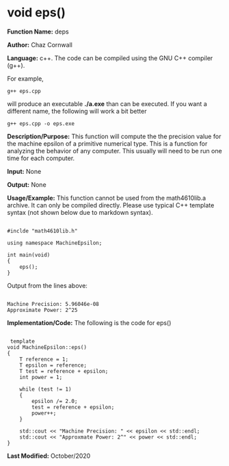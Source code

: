 # void eps<T>()

**Function Name:**           deps

**Author:** Chaz Cornwall

**Language:** c++. The code can be compiled using the GNU C++ compiler (g++).

For example,

    g++ eps.cpp

will produce an executable **./a.exe** than can be executed. If you want a different name, the following will work a bit
better

    g++ eps.cpp -o eps.exe

**Description/Purpose:** This function will compute the the precision value for the machine epsilon of a primitive numerical type. This is a function for analyzing the behavior of any computer. This
usually will need to be run one time for each computer.

**Input:** None

**Output:** None

**Usage/Example:**
This function cannot be used from the math4610lib.a archive. It can only be compiled directly. Please use typical C++ template syntax (not shown below due to markdown syntax).

<pre><code> 
#inclde "math4610lib.h" 

using namespace MachineEpsilon;

int main(void)
{
    eps<float>();
}
</pre></code>

Output from the lines above:

<pre><code> 
Machine Precision: 5.96046e-08
Approximate Power: 2^25
</pre></code>

**Implementation/Code:** The following is the code for eps()

<pre><code>
 template <typename T>
void MachineEpsilon::eps()
{
    T reference = 1;
    T epsilon = reference;
    T test = reference + epsilon;
    int power = 1;

    while (test != 1)
    {
        epsilon /= 2.0;
        test = reference + epsilon;
        power++;
    }

    std::cout << "Machine Precision: " << epsilon << std::endl;
    std::cout << "Approxmate Power: 2^" << power << std::endl;
}
</pre></code>

**Last Modified:** October/2020
